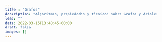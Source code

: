 ```yaml
---
title : "Grafos"
description: "Algoritmos, propiedades y técnicas sobre Grafos y Árboles"
lead: ""
date: 2022-03-15T13:48:45+00:00
draft: false
images: []
---
```


